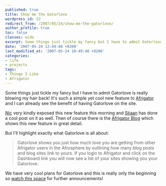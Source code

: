 ```yaml
---
published: true
title: Show me the Gatorlove
wordpress_id: 52
redirect_from: /2007/05/24/show-me-the-gatorlove/
author_profile: true
toc: false
classes: wide
excerpt: Some things just tickle my fancy but I have to admit Gatorlove is really blowing my hair back! It's such a simple yet cool new feature to Afrigator and I can already see the benefit of having Gatorlove on the site.
date: '2007-05-24 12:49:40 +0200'
last_modified_at: '2007-05-24 10:49:40 +0200'
categories:
- life
- projects
tags:
- Things I Like
- Afrigator
---
```

Some things just tickle my fancy but I have to admit Gatorlove is really blowing my hair back! It's such a simple yet cool new feature to <a href="http://afrigator.com">Afrigator</a> and I can already see the benefit of having Gatorlove on the site.

<a href="http://www.nicharalambous.com/2007/05/24/afrigator-brings-the-gatorlove/">Nic</a> very kindly exposed this new feature this morning and <a href="http://stii.za.net/archives/215">Stiaan</a> has done a cool post on it as well. Then of course there is the <a href="http://blog.afrigator.com/2007/05/24/theres-some-gatorloving-going-on/">Afrigator Blog</a> which shows this new feature in great detail.

But I'll highlight exactly what Gatorlove is all about:

>Gatorlove shows you just how much love you are getting from other Afrigator users in the Afrosphere by outlining how many blog posts and blog sites link to yours. If you login to Afrigator and click on the Dashboard link you will now see a list of your sites showing you your Gatorlove.

We have very cool plans for Gatorlove and this is really only the beginning so <a href="http://blog.afrigator.com">watch this space</a> for further announcements!
